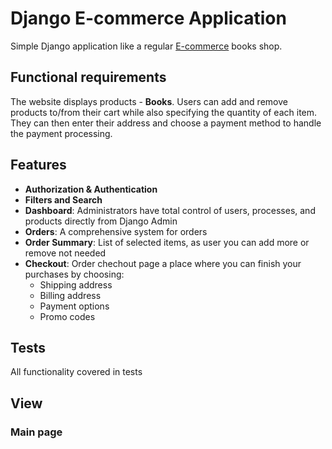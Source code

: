 # Django E-commerce Application

Simple Django application like a regular [E-commerce](https://en.wikipedia.org/wiki/E-commerce) books shop.

## Functional requirements
The website displays products - **Books**. Users can add and remove products to/from their cart while also specifying the quantity of each item. They can then enter their address and choose a payment method to handle the payment processing.

## Features

- **Authorization & Authentication**
- **Filters and Search**
- **Dashboard**: Administrators have total control of users, processes, and products directly from Django Admin
- **Orders**: A comprehensive system for orders
- **Order Summary**: List of selected items, as user you can add more or remove not needed
- **Checkout**: Order chechout page a place where you can finish your purchases by choosing:
    - Shipping address
    - Billing address
    - Payment options
    - Promo codes

## Tests

All functionality covered in tests

## View

### Main page

